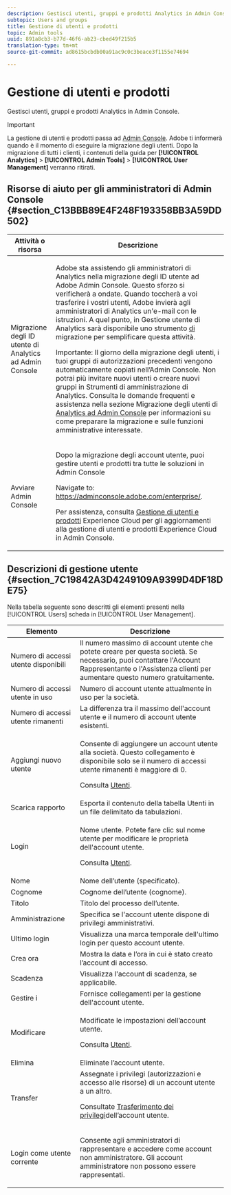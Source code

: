 ```yaml
---
description: Gestisci utenti, gruppi e prodotti Analytics in Admin Console.
subtopic: Users and groups
title: Gestione di utenti e prodotti
topic: Admin tools
uuid: 891a8cb3-b77d-46f6-ab23-cbed49f215b5
translation-type: tm+mt
source-git-commit: ad8615bcbdb00a91ac9c0c3beace3f1155e74694

---
```



# Gestione di utenti e prodotti

Gestisci utenti, gruppi e prodotti Analytics in Admin Console.

>[!IMPORTANT]
>
>La gestione di utenti e prodotti passa ad [Admin Console](https://helpx.adobe.com/enterprise/using/admin-console.html). Adobe ti informerà quando è il momento di eseguire la migrazione degli utenti. Dopo la migrazione di tutti i clienti, i contenuti della guida per **[!UICONTROL Analytics]** &gt; **[!UICONTROL Admin Tools]** &gt; **[!UICONTROL User Management]** verranno ritirati.

## Risorse di aiuto per gli amministratori di Admin Console {#section_C13BBB89E4F248F193358BB3A59DD502}

<table id="table_9263797773A749628E12BB3C1EBE620B"> 
 <thead> 
  <tr> 
   <th colname="col1" class="entry"> Attività o risorsa </th> 
   <th colname="col2" class="entry"> Descrizione </th> 
  </tr>
 </thead>
 <tbody> 
  <tr> 
   <td colname="col1"> <p>Migrazione degli ID utente di Analytics ad Admin Console </p> </td> 
   <td colname="col2"> <p> Adobe sta assistendo gli amministratori di Analytics nella migrazione degli ID utente ad Adobe Admin Console. Questo sforzo si verificherà a ondate. Quando toccherà a voi trasferire i vostri utenti, Adobe invierà agli amministratori di Analytics un'e-mail con le istruzioni. A quel punto, in Gestione utente di Analytics sarà disponibile uno strumento <a href="https://docs.adobe.com/content/help/en/analytics/admin/user-product-management/user-management/migrate-users/c-migration-tool.html"> di</a> migrazione per semplificare questa attività. </p> <p>Importante: Il giorno della migrazione degli utenti, i tuoi gruppi di autorizzazioni precedenti vengono automaticamente copiati nell’Admin Console. Non potrai più invitare nuovi utenti o creare nuovi gruppi in Strumenti di amministrazione di Analytics. Consulta le domande frequenti e assistenza nella sezione Migrazione degli utenti di <a href="https://marketing.adobe.com/resources/help/en_US/experience-cloud/admin-console/analytics-migration/"> Analytics ad Admin Console</a> per informazioni su come preparare la migrazione e sulle funzioni amministrative interessate. </p> </td> 
  </tr> 
  <tr> 
   <td colname="col1"> <p>Avviare Admin Console </p> </td> 
   <td colname="col2"> <p>Dopo la migrazione degli account utente, puoi gestire utenti e prodotti tra tutte le soluzioni in Admin Console </p> <p>Navigate to: <a href="https://adminconsole.adobe.com/enterprise/#"> https://adminconsole.adobe.com/enterprise/</a>. </p> <p>Per assistenza, consulta <a href="https://marketing.adobe.com/resources/help/en_US/mcloud/admin_getting_started.html"> Gestione di utenti e prodotti</a> Experience Cloud per gli aggiornamenti alla gestione di utenti e prodotti Experience Cloud in Admin Console. </p> </td> 
  </tr> 
 </tbody> 
</table>

## Descrizioni di gestione utente {#section_7C19842A3D4249109A9399D4DF18DE75}

Nella tabella seguente sono descritti gli elementi presenti nella [!UICONTROL Users] scheda in [!UICONTROL User Management].

<table id="table_6F81D1095EB945D8995FF971B65BA52A"> 
 <thead> 
  <tr> 
   <th colname="col1" class="entry"> Elemento </th> 
   <th colname="col2" class="entry"> Descrizione </th> 
  </tr> 
 </thead>
 <tbody> 
  <tr> 
   <td colname="col1"> <span class="wintitle"> Numero di accessi utente disponibili</span> </td> 
   <td colname="col2"> Il numero massimo di account utente che potete creare per questa società. Se necessario, puoi contattare l'Account Rappresentante o l'Assistenza clienti per aumentare questo numero gratuitamente. </td> 
  </tr> 
  <tr> 
   <td colname="col1"> <span class="wintitle"> Numero di accessi utente in uso</span> </td> 
   <td colname="col2"> Numero di account utente attualmente in uso per la società. </td> 
  </tr> 
  <tr> 
   <td colname="col1"> <span class="wintitle"> Numero di accessi utente rimanenti</span> </td> 
   <td colname="col2"> La differenza tra il massimo dell'account utente e il numero di account utente esistenti. </td> 
  </tr> 
  <tr> 
   <td colname="col1"> <span class="wintitle"> Aggiungi nuovo utente</span> </td> 
   <td colname="col2"> <p>Consente di aggiungere un account utente alla società. Questo collegamento è disponibile solo se il numero di accessi utente rimanenti è maggiore di 0. </p> <p>Consulta <a href="/help/admin/user-management2/c-user-management/users.md"> Utenti</a>. </p> </td> 
  </tr> 
  <tr> 
   <td colname="col1"> <span class="wintitle"> Scarica rapporto</span> </td> 
   <td colname="col2">Esporta il contenuto della tabella <span class="wintitle"> Utenti</span> in un file delimitato da tabulazioni. </td> 
  </tr> 
  <tr> 
   <td colname="col1"> <span class="wintitle"> Login</span> </td> 
   <td colname="col2"> <p>Nome utente. Potete fare clic sul nome utente per modificare le proprietà dell'account utente. </p> <p>Consulta <a href="/help/admin/user-management2/c-user-management/users.md"> Utenti</a>. </p> </td> 
  </tr> 
  <tr> 
   <td colname="col1"> <span class="wintitle"> Nome</span> </td> 
   <td colname="col2"> Nome dell’utente (specificato). </td> 
  </tr> 
  <tr> 
   <td colname="col1"> <span class="wintitle"> Cognome</span> </td> 
   <td colname="col2"> Cognome dell’utente (cognome). </td> 
  </tr> 
  <tr> 
   <td colname="col1"> <span class="wintitle"> Titolo</span> </td> 
   <td colname="col2"> Titolo del processo dell’utente. </td> 
  </tr> 
  <tr> 
   <td colname="col1"> <span class="wintitle"> Amministrazione</span> </td> 
   <td colname="col2"> Specifica se l'account utente dispone di privilegi amministrativi. </td> 
  </tr> 
  <tr> 
   <td colname="col1"> <span class="wintitle"> Ultimo login</span> </td> 
   <td colname="col2"> Visualizza una marca temporale dell'ultimo login per questo account utente. </td> 
  </tr> 
  <tr> 
   <td colname="col1"><span class="wintitle"> Crea ora</span> </td> 
   <td colname="col2"> Mostra la data e l’ora in cui è stato creato l’account di accesso. </td> 
  </tr> 
  <tr> 
   <td colname="col1"> <span class="wintitle"> Scadenza</span> </td> 
   <td colname="col2"> Visualizza l'account di scadenza, se applicabile. </td> 
  </tr> 
  <tr> 
   <td colname="col1"> <span class="wintitle">Gestire i  </span> </td> 
   <td colname="col2"> Fornisce collegamenti per la gestione dell'account utente. </td> 
  </tr> 
  <tr> 
   <td colname="col1"> <span class="wintitle"> Modificare</span> </td> 
   <td colname="col2"> <p>Modificate le impostazioni dell’account utente. </p> <p>Consulta <a href="/help/admin/user-management2/c-user-management/users.md"> Utenti</a>. </p> </td> 
  </tr> 
  <tr> 
   <td colname="col1"> <span class="wintitle"> Elimina</span> </td> 
   <td colname="col2"> Eliminate l’account utente. </td> 
  </tr> 
  <tr> 
   <td colname="col1"> <span class="wintitle"> Transfer</span> </td> 
   <td colname="col2">Assegnate i privilegi (autorizzazioni e accesso alle risorse) di un account utente a un altro. <p>Consultate <a href="/help/admin/user-management2/c-user-management/t-transfer-user-accout-privileges.md"> Trasferimento dei privilegi</a>dell’account utente. </p> </td> 
  </tr> 
  <tr> 
   <td colname="col1"><span class="wintitle"> Login come utente corrente</span> </td> 
   <td colname="col2"> <p>Consente agli amministratori di rappresentare e accedere come account non amministratore. Gli account amministratore non possono essere rappresentati. </p> </td> 
  </tr> 
 </tbody> 
</table>


